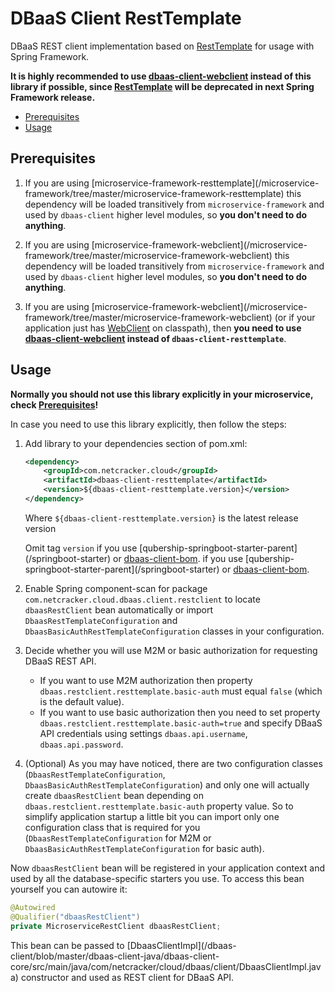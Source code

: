 # DBaaS Client RestTemplate

DBaaS REST client implementation based on [RestTemplate](https://docs.spring.io/spring/docs/current/javadoc-api/org/springframework/web/client/RestTemplate.html) 
for usage with Spring Framework. 

**It is highly recommended to use [dbaas-client-webclient](../dbaas-client-webclient/README.md) instead of this library if possible, since 
[RestTemplate](https://docs.spring.io/spring/docs/current/javadoc-api/org/springframework/web/client/RestTemplate.html) 
will be deprecated in next Spring Framework release.**

- [Prerequisites](#prerequisites)
- [Usage](#usage)

## Prerequisites
1. If you are using [microservice-framework-resttemplate](<github link todo>/microservice-framework/tree/master/microservice-framework-resttemplate) 
    this dependency will be loaded transitively from `microservice-framework` and used by `dbaas-client` higher level modules, 
     so **you don't need to do anything**. 
2. If you are using [microservice-framework-webclient](<github link todo>/microservice-framework/tree/master/microservice-framework-webclient) 
    this dependency will be loaded transitively from `microservice-framework` and used by `dbaas-client` higher level modules, 
     so **you don't need to do anything**. 

2. If you are using [microservice-framework-webclient](<github link todo>/microservice-framework/tree/master/microservice-framework-webclient) 
    (or if your application just has [WebClient](https://docs.spring.io/spring/docs/current/javadoc-api/org/springframework/web/reactive/function/client/WebClient.html) 
    on classpath), then **you need to use [dbaas-client-webclient](../dbaas-client-webclient/README.md) instead of `dbaas-client-resttemplate`**. 

## Usage
**Normally you should not use this library explicitly in your microservice, check [Prerequisites](#prerequisites)!**

In case you need to use this library explicitly, then follow the steps: 
1. Add library to your dependencies section of pom.xml: 
    ```xml
    <dependency>
        <groupId>com.netcracker.cloud</groupId>
        <artifactId>dbaas-client-resttemplate</artifactId>
        <version>${dbaas-client-resttemplate.version}</version>
    </dependency>
    ```
    Where `${dbaas-client-resttemplate.version}` is the latest release version
    
    Omit tag `version` if you use [qubership-springboot-starter-parent](<github link todo>/springboot-starter) or [dbaas-client-bom](../../dbaas-client-bom-parent/dbaas-client-bom/README.md). if you use [qubership-springboot-starter-parent](<github link todo>/springboot-starter) or [dbaas-client-bom](../../dbaas-client-bom-parent/dbaas-client-bom/README.md).
2. Enable Spring component-scan for package `com.netcracker.cloud.dbaas.client.restclient` to locate `dbaasRestClient` bean automatically 
    or import `DbaasRestTemplateConfiguration` and `DbaasBasicAuthRestTemplateConfiguration` classes in your configuration. 
3. Decide whether you will use M2M or basic authorization for requesting DBaaS REST API. 
    * If you want to use M2M authorization then property `dbaas.restclient.resttemplate.basic-auth` must equal `false` 
        (which is the default value). 
    * If you want to use basic authorization then you need to set property `dbaas.restclient.resttemplate.basic-auth=true` 
        and specify DBaaS API credentials using settings `dbaas.api.username`, `dbaas.api.password`.  
4. (Optional) As you may have noticed, there are two configuration classes (`DbaasRestTemplateConfiguration`, `DbaasBasicAuthRestTemplateConfiguration`) 
    and only one will actually create `dbaasRestClient` bean depending on `dbaas.restclient.resttemplate.basic-auth` property value. 
    So to simplify application startup a little bit you can import only one configuration class that is required for you 
    (`DbaasRestTemplateConfiguration` for M2M or `DbaasBasicAuthRestTemplateConfiguration` for basic auth).    

Now `dbaasRestClient` bean will be registered in your application context and used by all the database-specific starters you use. 
To access this bean yourself you can autowire it: 
```java
@Autowired
@Qualifier("dbaasRestClient")
private MicroserviceRestClient dbaasRestClient;
```
This bean can be passed to [DbaasClientImpl](<github link todo>/dbaas-client/blob/master/dbaas-client-java/dbaas-client-core/src/main/java/com/netcracker/cloud/dbaas/client/DbaasClientImpl.java) 
constructor and used as REST client for DBaaS API. 
